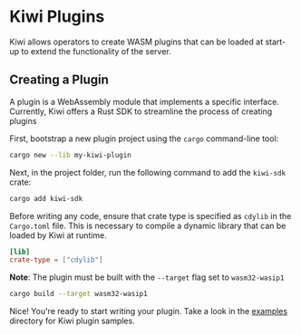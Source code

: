 # Kiwi Plugins

Kiwi allows operators to create WASM plugins that can be loaded at start-up to extend the functionality of the server.


## Creating a Plugin

A plugin is a WebAssembly module that implements a specific interface. Currently, Kiwi offers a Rust SDK to streamline the process of creating plugins

First, bootstrap a new plugin project using the `cargo` command-line tool:

```sh
cargo new --lib my-kiwi-plugin
```

Next, in the project folder, run the following command to add the `kiwi-sdk` crate:

```sh
cargo add kiwi-sdk
```

Before writing any code, ensure that crate type is specified as `cdylib` in the `Cargo.toml` file. This is necessary to compile a dynamic library that can be loaded by Kiwi at runtime.

```toml
[lib]
crate-type = ["cdylib"]
```

**Note**: The plugin must be built with the  `--target` flag set to `wasm32-wasip1`

```sh
cargo build --target wasm32-wasip1
```

Nice! You're ready to start writing your plugin. Take a look in the [examples](../examples) directory for Kiwi plugin samples.
